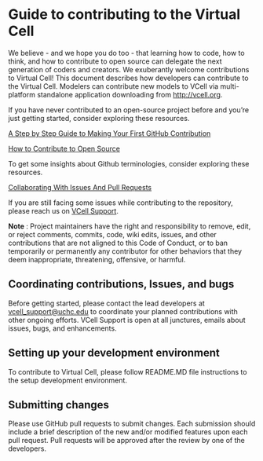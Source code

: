 # Guide to contributing to the Virtual Cell

We believe - and we hope you do too - that learning how to code, how to think, and how to contribute to open source can delegate the next generation of coders and creators. We exuberantly welcome contributions to Virtual Cell! This document describes how developers can contribute to the Virtual Cell. Modelers can contribute new models to VCell via multi-platform standalone application downloading from http://vcell.org.

If you have never contributed to an open-source project before and you’re just getting started, consider exploring these resources.

[A Step by Step Guide to Making Your First GitHub Contribution](https://codeburst.io/a-step-by-step-guide-to-making-your-first-github-contribution-5302260a2940)

[How to Contribute to Open Source](https://opensource.guide/how-to-contribute/)


To get some insights about Github terminologies, consider exploring these resources.

[Collaborating With Issues And Pull Requests](https://help.github.com/categories/collaborating-with-issues-and-pull-requests/)


If you are still facing some issues while contributing to the repository, please reach us on [VCell Support](mailto:vcell_support@uchc.edu).

**Note** : Project maintainers have the right and responsibility to remove, edit, or reject comments, commits, code, wiki edits, issues, and other contributions that are not aligned to this Code of Conduct, or to ban temporarily or permanently any contributor for other behaviors that they deem inappropriate, threatening, offensive, or harmful.


## Coordinating contributions, Issues, and bugs

Before getting started, please contact the lead developers at [vcell_support@uchc.edu](mailto:vcell_support@uchc.edu) to coordinate your planned contributions with other ongoing efforts. VCell Support is open at all junctures, emails about issues, bugs, and enhancements. 

## Setting up your development environment

To contribute to Virtual Cell, please follow README.MD file instructions to the setup development environment. 

## Submitting changes

Please use GitHub pull requests to submit changes. Each submission should include a brief description of the new and/or modified features upon each pull request. Pull requests will be approved after the review by one of the developers.


